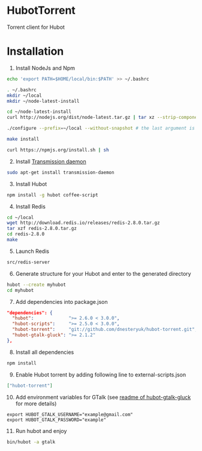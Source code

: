 # HubotTorrent

Torrent client for Hubot

# Installation

1. Install NodeJs and Npm

  ```bash
  echo 'export PATH=$HOME/local/bin:$PATH' >> ~/.bashrc

  . ~/.bashrc
  mkdir ~/local
  mkdir ~/node-latest-install

  cd ~/node-latest-install
  curl http://nodejs.org/dist/node-latest.tar.gz | tar xz --strip-components=1

  ./configure --prefix=~/local --without-snapshot # the last argument is required for ARM processors

  make install

  curl https://npmjs.org/install.sh | sh
  ```

2. Install [Transmission daemon](http://www.transmissionbt.com/)

  ```bash
  sudo apt-get install transmission-daemon
  ```

3. Install Hubot

  ```bash
  npm install -g hubot coffee-script
  ```

4. Install Redis

  ```bash
  cd ~/local
  wget http://download.redis.io/releases/redis-2.8.0.tar.gz
  tar xzf redis-2.8.0.tar.gz
  cd redis-2.8.0
  make
  ```

5. Launch Redis

  ```bash
  src/redis-server
  ```

6. Generate structure for your Hubot and enter to the generated directory

  ```bash
  hubot --create myhubot
  cd myhubot
  ```

7. Add dependencies into package.json

  ```json
  "dependencies": {
    "hubot":             ">= 2.6.0 < 3.0.0",
    "hubot-scripts":     ">= 2.5.0 < 3.0.0",
    "hubot-torrent":     "git://github.com/dnesteryuk/hubot-torrent.git",
    "hubot-gtalk-gluck": ">= 2.1.2"
  },

  ```

8. Install all dependencies

  ```bash
  npm install
  ```

9. Enable Hubot torrent by adding following line to external-scripts.json

  ```json
  ["hubot-torrent"]
  ```

10. Add environment variables for GTalk (see [readme of hubot-gtalk-gluck](https://github.com/gluck/hubot-gtalk) for more details)

  ```shell
  export HUBOT_GTALK_USERNAME="example@gmail.com"
  export HUBOT_GTALK_PASSWORD="example"
  ```

11. Run hubot and enjoy

  ```bash
  bin/hubot -a gtalk
  ```

